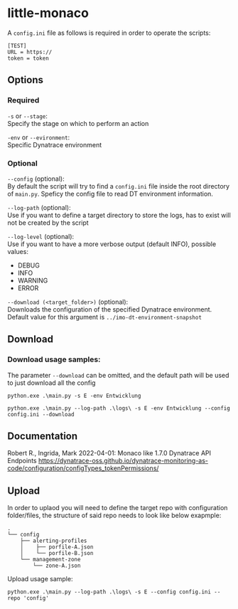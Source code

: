 # little-monaco
A `config.ini` file as follows is required in order to operate the scripts:
```
[TEST]
URL = https://
token = token

```

## Options

### Required

`-s` or `--stage`:\
Specify the stage on which to perform an action

`-env` or `--evironment`:\
Specific Dynatrace environment

### Optional

`--config` (optional):\
By default the script will try to find a `config.ini` file inside the root directory of `main.py`. Speficy the config file to read DT environment information.

`--log-path` (optional):\
Use if you want to define a target directory to store the logs, has to exist will not be created by the script

`--log-level` (optional):\
Use if you want to have a more verbose output (default INFO), possible values:

* DEBUG
* INFO
* WARNING
* ERROR

`--download (<target_folder>)` (optional):\
Downloads the configuration of the specified Dynatrace environment. Default value for this argument is `../imo-dt-environment-snapshot`

## Download

### Download usage samples:
The parameter `--download` can be omitted, and the default path will be used to just download all the config
```
python.exe .\main.py -s E -env Entwicklung 
```
```
python.exe .\main.py --log-path .\logs\ -s E -env Entwicklung --config config.ini --download
```

## Documentation
Robert R., Ingrida, Mark 2022-04-01:
Monaco like 1.7.0 Dynatrace API Endpoints
https://dynatrace-oss.github.io/dynatrace-monitoring-as-code/configuration/configTypes_tokenPermissions/

## Upload

In order to uplaod you will need to define the target repo with configuration folder/files, the structure of said repo needs to look like below exapmple:
```
.
└── config
    ├── alerting-profiles
    │    ├── porfile-A.json
    │    └── porfile-B.json
    └── management-zone
        └── zone-A.json
```

Upload usage sample:
```
python.exe .\main.py --log-path .\logs\ -s E --config config.ini --repo 'config'
```
